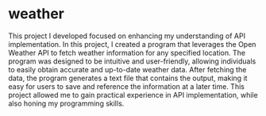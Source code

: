 # weather
This project I developed focused on enhancing my understanding of API implementation. In this project, I created a program that leverages the Open Weather API to fetch weather information for any specified location. The program was designed to be intuitive and user-friendly, allowing individuals to easily obtain accurate and up-to-date weather data. After fetching the data, the program generates a text file that contains the output, making it easy for users to save and reference the information at a later time. This project allowed me to gain practical experience in API implementation, while also honing my programming skills.
